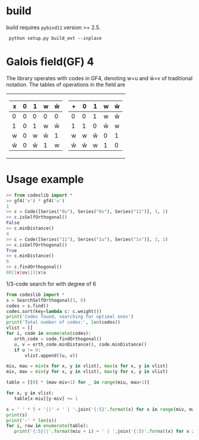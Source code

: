 # build
build requires `pybind11` version >= 2.5.  
```
 python setup.py build_ext --inplace
 ```
 
 # Galois field(GF) 4
The library operates with codes in GF4, denoting w=u and w̄=v of traditional notation. The tables of operations in the field are
<table>
<tr><td>

|x|0|1|w|w̄|
|-|-|-|-|-|
|0|0|0|0|0|
|1|0|1|w|w̄|
|w|0|w|w̄|1|
|w̄|0|w̄|1|w|

</td><td>

|+|0|1|w|w̄|
|-|-|-|-|-|
|0|0|1|w|w̄|
|1|1|0|w̄|w|
|w|w|w̄|0|1|
|w̄|w̄|w|1|0|

</td></tr> </table>

 # Usage example

 ```python
>> from codeslib import *
>> gf4('v') * gf4('u')
1
>> c = Code([Series("0u"), Series("0v"), Series("11")], 3, 1)
>> c.isSelfOrthogonal()
False
>> c.minDistance()
4
>> c = Code([Series("11"), Series("1u"), Series("1v")], 3, 1)
>> c.isSelfOrthogonal()
True
>> c.minDistance()
6
>> c.findOrthogonal()
00|1v|uv||1|v|u
 ```

1/3-code search for with degree of 6

 ```python
from codeslib import *
s = SearchSelfOrthogonal(3, 6)
codes = s.find()
codes.sort(key=lambda c: c.weight())
print('Codes found, searching for optimal ones')
print('Total number of codes:', len(codes))
vlist = []
for i, code in enumerate(codes):
    orth_code = code.findOrthogonal()
    u, v = orth_code.minDistance(), code.minDistance()
    if u != 0:
        vlist.append((u, v))

miu, mau = min(x for x, y in vlist), max(x for x, y in vlist)
miv, mav = min(y for x, y in vlist), max(y for x, y in vlist)

table = [[0] * (mav-miv+1) for _ in range(miu, mau+1)]

for x, y in vlist:
    table[x-miu][y-miv] += 1

s = ' ' * 5 + '||' + ' | '.join('{:5}'.format(x) for x in range(miv, mav+1))
print(s)
print('-' * len(s))
for i, row in enumerate(table):
    print('{:5}||'.format(miu + i) + ' | '.join('{:5}'.format(x) for x in row))
``` 
